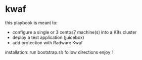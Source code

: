 # kwaf
this playbook is meant to:
- configure a single or 3 centos7 machine(s) into a K8s cluster
- deploy a test application (juicebox)
- add protection with Radware Kwaf

installation:
run bootstrap.sh
follow directions
enjoy !
